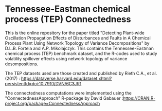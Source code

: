 # Tennessee-Eastman chemical process (TEP) Connectedness

This is the online repository for the paper titled "Detecting Plant-wide Oscillation Propagation Effects of Disturbances and Faults in A Chemical Process Plant Using Network Topology of Variance Decompositions" by D.L.B. Fortela and A.P. Mikolajczyk. This contains the Tennessee-Eastman chemical process (TEP) benchmark dataset, and the R-codes used to study volatility spillover effects using network topology of variance desompositions.


The TEP datasets used are those created and published by Rieth C.A., et al. (2017) : https://dataverse.harvard.edu/dataset.xhtml?persistentId=doi:10.7910/DVN/6C3JR1

The connectedness computations were implemented using the "ConnectednessApproach" R-package by	David Gabauer :https://CRAN.R-project.org/package=ConnectednessApproach


